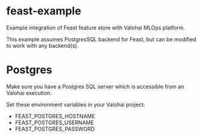 # feast-example
Example integration of Feast feature store with Valohai MLOps platform.

This example assumes PostgresSQL backend for Feast, but can be modified to work with any backend(s).

# Postgres
Make sure you have a Postgres SQL server which is accessible from an Valohai execution.

Set these environment variables in your Valohai project:
- FEAST_POSTGRES_HOSTNAME
- FEAST_POSTGRES_USERNAME
- FEAST_POSTGRES_PASSWORD

